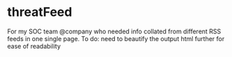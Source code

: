 # threatFeed
For my SOC team @company who needed info collated from different RSS feeds in one single page. To do: need to beautify the output html further for ease of readability
